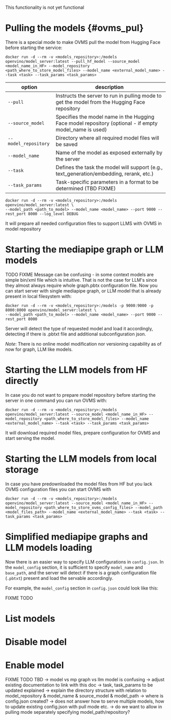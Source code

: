 This functionality is not yet functional

# Pulling the models {#ovms_pul}

There is a special mode to make OVMS pull the model from Hugging Face before starting the service:

```
docker run -d --rm -v <models_repository>:/models openvino/model_server:latest --pull_hf_model --source_model <model_name_in_HF> --model_repository <path_where_to_store_model_files> --model_name <external_model_name> --task <task> --task_params <task_params>
```

| option               | description                                                                                   |
|----------------------|-----------------------------------------------------------------------------------------------|
| `--pull`             | Instructs the server to run in pulling mode to get the model from the Hugging Face repository |
| `--source_model`     | Specifies the model name in the Hugging Face model repository (optional - if empty model_name is used) |
| `--model_repository` | Directory where all required model files will be saved                                        |
| `--model_name`       | Name of the model as exposed externally by the server                                         |
| `--task`             | Defines the task the model will support (e.g., text_generation/embedding, rerank, etc.)                       |
| `--task_params`      | Task-specific parameters in a format to be determined (TBD FIXME)                             |

```
docker run -d --rm -v <models_repository>:/models openvino/model_server:latest \
--model_path <path_to_model> --model_name <model_name> --port 9000 --rest_port 8000 --log_level DEBUG
```

It will prepare all needed configuration files to support LLMS with OVMS in model repository

# Starting the mediapipe graph or LLM models
 TODO FIXME Message can be confusing - in some context models are simple bin/xml file which is intuitive. That is not the case for LLM's since they almost always require whole graph.pbtx configuration file.
Now you can start server with single mediapipe graph, or LLM model that is already present in local filesystem with:

```
docker run -d --rm -v <models_repository>:/models -p 9000:9000 -p 8000:8000 openvino/model_server:latest \
--model_path <path_to_model> --model_name <model_name> --port 9000 --rest_port 8000
```

Server will detect the type of requested model and load it accordingly, detecting if there is .pbtxt file and additional subconfiguration json.

*Note*: There is no online model modification nor versioning capability as of now for graph, LLM like models.

# Starting the LLM models from HF directly

In case you do not want to prepare model repository before starting the server in one command you can run OVMS with:

```
docker run -d --rm -v <models_repository>:/models openvino/model_server:latest --source_model <model_name_in_HF> --model_repository <path_where_to_store_model_files> --model_name <external_model_name> --task <task> --task_params <task_params>
```

It will download required model files, prepare configuration for OVMS and start serving the model.

# Starting the LLM models from local storage

In case you have predownloaded the model files from HF but you lack OVMS configuration files you can start OVMS with
```
docker run -d --rm -v <models_repository>:/models openvino/model_server:latest --source_model <model_name_in_HF> --model_repository <path_where_to_store_ovms_config_files> --model_path <model_files_path> --model_name <external_model_name> --task <task> --task_params <task_params>
```

# Simplified mediapipe graphs and LLM models loading

Now there is an easier way to specify LLM configurations in `config.json`. In the `model_config` section, it is sufficient to specify `model_name` and `base_path`, and the server will detect if there is a graph configuration file (`.pbtxt`) present and load the servable accordingly. 

For example, the `model_config` section in `config.json` could look like this:

FIXME TODO

# List models
# Disable model
# Enable model

FIXME TODO TBD
-> model vs mp graph vs llm model is confusing
-> adjust existing documentation to link with this doc
-> task, task_params to be updated explained
-> explain the directory structure with relation to model_repository & model_name & source_model & model_path
-> where is config.json created?
-> does not answer how to serve multiple models, how to update existing config.json with pull mode etc.
-> do we want to allow in pulling mode separately specifying model_path/repository?